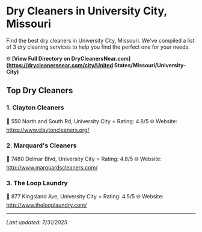 # Dry Cleaners in University City, Missouri

Find the best dry cleaners in University City, Missouri. We've compiled a list of 3 dry cleaning services to help you find the perfect one for your needs.

🌐 **[View Full Directory on DryCleanersNear.com](https://drycleanersnear.com/city/United States/Missouri/University-City)**

## Top Dry Cleaners

### 1. Clayton Cleaners
📍 550 North and South Rd, University City
⭐ Rating: 4.8/5
🌐 Website: https://www.claytoncleaners.org/

### 2. Marquard's Cleaners
📍 7480 Delmar Blvd, University City
⭐ Rating: 4.8/5
🌐 Website: http://www.marquardscleaners.com/

### 3. The Loop Laundry
📍 877 Kingsland Ave, University City
⭐ Rating: 4.5/5
🌐 Website: http://www.thelooplaundry.com/


---

*Last updated: 7/31/2025*
